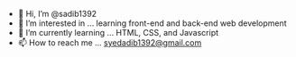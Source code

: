 - 👋 Hi, I’m @sadib1392
- 👀 I’m interested in ... learning front-end and back-end web development
- 🌱 I’m currently learning ... HTML, CSS, and Javascript
- 📫 How to reach me ... syedadib1392@gmail.com

<!---
sadib1392/sadib1392 is a ✨ special ✨ repository because its `README.md` (this file) appears on your GitHub profile.
You can click the Preview link to take a look at your changes.
--->
